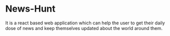 # News-Hunt
It is a react based web application which can help the user to get their daily dose of news and keep themselves updated about the world around them.
